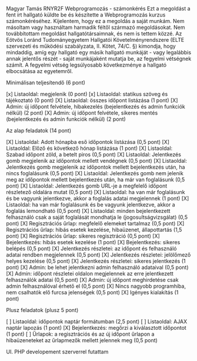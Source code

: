 Magyar Tamás
RNYR2F 
Webprogramozás - számonkérés
Ezt a megoldást a fent írt hallgató küldte be és készítette a Webprogramozás kurzus számonkéréséhez.
Kijelentem, hogy ez a megoldás a saját munkám. Nem másoltam vagy használtam harmadik féltől 
származó megoldásokat. Nem továbbítottam megoldást hallgatótársaimnak, és nem is tettem közzé. 
Az Eötvös Loránd Tudományegyetem Hallgatói Követelményrendszere 
(ELTE szervezeti és működési szabályzata, II. Kötet, 74/C. §) kimondja, hogy mindaddig, 
amíg egy hallgató egy másik hallgató munkáját - vagy legalábbis annak jelentős részét - 
saját munkájaként mutatja be, az fegyelmi vétségnek számít. 
A fegyelmi vétség legsúlyosabb következménye a hallgató elbocsátása az egyetemről.

Minimálisan teljesítendő (6 pont)

[x] Listaoldal: megjelenik (0 pont)
[x] Listaoldal: statikus szöveg és tájékoztató (0 pont)
[X] Listaoldal: összes időpont listázása (1 pont)
[X] Admin: új időpont felvétele, hibakezelés (bejelentkezés és admin funkciók nélkül) (2 pont)
[X] Admin: új időpont felvétele, sikeres mentés (bejelentkezés és admin funkciók nélkül) (2 pont)

Az alap feladatok (14 pont)

[X] Listaoldal: Adott hónapba eső időpontok listázása (0,5 pont)
[X] Listaoldal: Előző és következő hónap listázása (1 pont)
[X] Listaoldal: Szabad időpont zöld, a betelt piros (0,5 pont)
[X] Listaoldal: Jelentkezés gomb megjelenik az időpontok mellett vendégnek (0,5 pont)
[X] Listaoldal: Jelentkezés gomb megjelenik az időpontok mellett bejelentkezés után, ha nincs foglalásunk (0,5 pont)
[X] Listaoldal: Jelentkezés gomb nem jelenik meg az időpontok mellett bejelentkezés után, ha már van foglalásunk (0,5 pont)
[X] Listaoldal: Jelentkezés gomb URL-je a megfelelő időpont részletező oldalára mutat (0,5 pont)
[X] Listaoldal: ha van már foglalásunk és be vagyunk jelentkezve, akkor a foglalás adatai megjelennek (1 pont)
[X] Listaoldal: ha van már foglalásunk és be vagyunk jelentkezve, akkor a foglalás lemondható (0,5 pont)
[X] Listaoldal: minden bejelentkezett felhasználó csak a saját foglalását mondhatja le (jogosultságvizsgálat) (0,5 pont)
[X] Regisztrációs űrlap: megfelelő elemeket tartalmaz (0,5 pont)
[X] Regisztrációs űrlap: hibás esetek kezelése, hibaüzenet, állapottartás (1,5 pont)
[X] Regisztrációs űrlap: sikeres regisztráció (0,5 pont)
[X] Bejelentkezés: hibás esetek kezelése (1 pont)
[X] Bejelentkezés: sikeres belépés (0,5 pont)
[X] Jelentkezés részletei: az időpont és felhasználó adatai rendben megjelennek (0,5 pont)
[X] Jelentkezés részletei: jelölőmező helyes kezelése (0,5 pont)
[X] Jelentkezés részletei: sikeres jelentkezés (1 pont)
[X] Admin: be lehet jelentkezni admin felhasználó adataival (0,5 pont)
[X] Admin: időpont részletei oldalon megjelennek az erre jelentkezett felhasználók adatai (0,5 pont)
[X] Admin: új időpont meghirdetése csak admin felhasználóval érhető el (0,5 pont)
[X] Nincs nagyobb programhiba, nem csalhatók elő furcsa jelenségek (0,5 pont)
[X] Igényes kialakítás (1 pont)

Plusz feladatok (plusz 5 pont)

[ ] Listaoldal: időpontok naptár formátumban (2,5 pont)
[ ] Listaoldal: AJAX naptár lapozás (1 pont)
[X] Bejelentkezés: megőrzi a kiválasztott időpontot (1 pont)
[ ] Űrlapok: a regisztrációs és az új időpont űrlapon a hibaüzeneteket az űrlapmezők mellett jelennek meg (0,5 pont)

UI. PHP developement szerverrel futattam